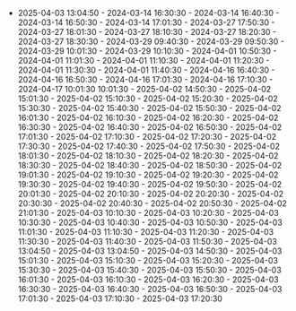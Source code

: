  - 2025-04-03 13:04:50 - 2024-03-14 16:30:30 - 2024-03-14 16:40:30 - 2024-03-14 16:50:30 - 2024-03-14 17:01:30 - 2024-03-27 17:50:30 - 2024-03-27 18:01:30 - 2024-03-27 18:10:30 - 2024-03-27 18:20:30 - 2024-03-27 18:30:30 - 2024-03-29 09:40:30 - 2024-03-29 09:50:30 - 2024-03-29 10:01:30 - 2024-03-29 10:10:30 - 2024-04-01 10:50:30 - 2024-04-01 11:01:30 - 2024-04-01 11:10:30 - 2024-04-01 11:20:30 - 2024-04-01 11:30:30 - 2024-04-01 11:40:30 - 2024-04-16 16:40:30 - 2024-04-16 16:50:30 - 2024-04-16 17:01:30 - 2024-04-16 17:10:30 - 2024-04-17 10:01:30 10:01:30 - 2025-04-02 14:50:30 - 2025-04-02 15:01:30 - 2025-04-02 15:10:30 - 2025-04-02 15:20:30 - 2025-04-02 15:30:30 - 2025-04-02 15:40:30 - 2025-04-02 15:50:30 - 2025-04-02 16:01:30 - 2025-04-02 16:10:30 - 2025-04-02 16:20:30 - 2025-04-02 16:30:30 - 2025-04-02 16:40:30 - 2025-04-02 16:50:30 - 2025-04-02 17:01:30 - 2025-04-02 17:10:30 - 2025-04-02 17:20:30 - 2025-04-02 17:30:30 - 2025-04-02 17:40:30 - 2025-04-02 17:50:30 - 2025-04-02 18:01:30 - 2025-04-02 18:10:30 - 2025-04-02 18:20:30 - 2025-04-02 18:30:30 - 2025-04-02 18:40:30 - 2025-04-02 18:50:30 - 2025-04-02 19:01:30 - 2025-04-02 19:10:30 - 2025-04-02 19:20:30 - 2025-04-02 19:30:30 - 2025-04-02 19:40:30 - 2025-04-02 19:50:30 - 2025-04-02 20:01:30 - 2025-04-02 20:10:30 - 2025-04-02 20:20:30 - 2025-04-02 20:30:30 - 2025-04-02 20:40:30 - 2025-04-02 20:50:30 - 2025-04-02 21:01:30 - 2025-04-03 10:10:30 - 2025-04-03 10:20:30 - 2025-04-03 10:30:30 - 2025-04-03 10:40:30 - 2025-04-03 10:50:30 - 2025-04-03 11:01:30 - 2025-04-03 11:10:30 - 2025-04-03 11:20:30 - 2025-04-03 11:30:30 - 2025-04-03 11:40:30 - 2025-04-03 11:50:30 - 2025-04-03 13:04:50 - 2025-04-03 13:04:50 - 2025-04-03 14:50:30 - 2025-04-03 15:01:30 - 2025-04-03 15:10:30 - 2025-04-03 15:20:30 - 2025-04-03 15:30:30 - 2025-04-03 15:40:30 - 2025-04-03 15:50:30 - 2025-04-03 16:01:30 - 2025-04-03 16:10:30 - 2025-04-03 16:20:30 - 2025-04-03 16:30:30 - 2025-04-03 16:40:30 - 2025-04-03 16:50:30 - 2025-04-03 17:01:30 - 2025-04-03 17:10:30 - 2025-04-03 17:20:30
